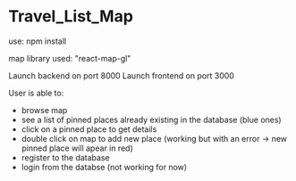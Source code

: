 # Travel_List_Map

use: npm install

map library used: "react-map-gl"

Launch backend on port 8000
Launch frontend on port 3000

User is able to:

-   browse map
-   see a list of pinned places already existing in the database (blue ones)
-   click on a pinned place to get details
-   double click on map to add new place (working but with an error -> new pinned place will apear in red)
-   register to the database
-   login from the databse (not working for now)
